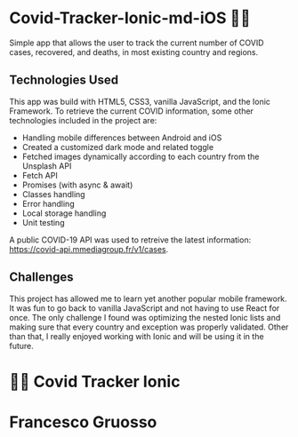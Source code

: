 # Covid-Tracker-Ionic-md-iOS 🦠😷
Simple app that allows the user to track the current number of COVID cases, recovered, and deaths, in most existing country and regions.

## Technologies Used
This app was build with HTML5, CSS3, vanilla JavaScript, and the Ionic Framework.
To retrieve the current COVID information, some other technologies included in the project are:

- Handling mobile differences between Android and iOS
- Created a customized dark mode and related toggle
- Fetched images dynamically according to each country from the Unsplash API
- Fetch API
- Promises (with async & await)
- Classes handling
- Error handling
- Local storage handling
- Unit testing

A public COVID-19 API was used to retreive the latest information: https://covid-api.mmediagroup.fr/v1/cases.

## Challenges
This project has allowed me to learn yet another popular mobile framework.
It was fun to go back to vanilla JavaScript and not having to use React for once.
The only challenge I found was optimizing the nested Ionic lists and making sure that every country and exception was properly validated. Other than that, I really enjoyed working with Ionic and will be using it in the future. 

# 👨‍💻 Covid Tracker Ionic
# Francesco Gruosso
